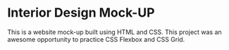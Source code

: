 # Interior Design Mock-UP #
This is a website mock-up built using HTML and CSS. This project was an awesome opportunity to practice CSS Flexbox and CSS Grid. 
